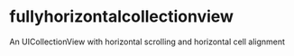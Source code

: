 fullyhorizontalcollectionview
=============================

An UICollectionView with horizontal scrolling and horizontal cell alignment
